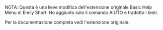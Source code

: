 NOTA: Questa è una lieve modifica dell'estensione originale Basic Help Menu di Emily Short. Ho aggiunto solo il comando AIUTO e tradotto i testi.

Per la documentazione completa vedi l'estensione originale.

